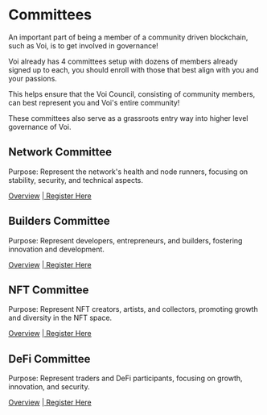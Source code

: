 # Committees

An important part of being a member of a community driven blockchain, such as Voi, is to get involved in governance! 

Voi already has 4 committees setup with dozens of members already signed up to each, you should enroll with those that best align with you and your passions. 

This helps ensure that the Voi Council, consisting of community members, can best represent you and Voi's entire community! 

These committees also serve as a grassroots entry way into higher level governance of Voi.

## Network Committee

Purpose: Represent the network's health and node runners, focusing on stability, security, and technical aspects.

[Overview](network.md) |[ Register Here](https://forms.gle/Y3MbAhdJbYgkXmzs7)


## Builders Committee

Purpose: Represent developers, entrepreneurs, and builders, fostering innovation and development.

[Overview](builders.md) |[ Register Here](https://forms.gle/wc7pFCUsSBm3yoEB6)


## NFT Committee

Purpose: Represent NFT creators, artists, and collectors, promoting growth and diversity in the NFT space.

[Overview](nfts.md) |[ Register Here](https://forms.gle/vDt1sgkrm671Uc9q6)


## DeFi Committee

Purpose: Represent traders and DeFi participants, focusing on growth, innovation, and security.

[Overview](defi.md) |[ Register Here](https://forms.gle/zaN1ntVDwniGyFov8)
